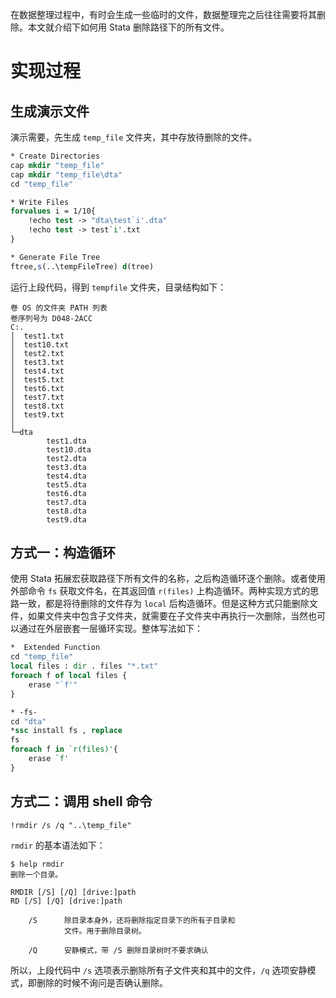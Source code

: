 在数据整理过程中，有时会生成一些临时的文件，数据整理完之后往往需要将其删除。本文就介绍下如何用 Stata 删除路径下的所有文件。

# 实现过程

## 生成演示文件

演示需要，先生成 `temp_file` 文件夹，其中存放待删除的文件。

```Stata
* Create Directories
cap mkdir "temp_file"
cap mkdir "temp_file\dta"
cd "temp_file"

* Write Files
forvalues i = 1/10{
	!echo test -> "dta\test`i'.dta"
	!echo test -> test`i'.txt
}

* Generate File Tree
ftree,s(..\tempFileTree) d(tree)
```

运行上段代码，得到 `tempfile` 文件夹，目录结构如下：

```
卷 OS 的文件夹 PATH 列表
卷序列号为 D048-2ACC
C:.
│  test1.txt
│  test10.txt
│  test2.txt
│  test3.txt
│  test4.txt
│  test5.txt
│  test6.txt
│  test7.txt
│  test8.txt
│  test9.txt
│
└─dta
        test1.dta
        test10.dta
        test2.dta
        test3.dta
        test4.dta
        test5.dta
        test6.dta
        test7.dta
        test8.dta
        test9.dta
```

## 方式一：构造循环

使用 Stata 拓展宏获取路径下所有文件的名称，之后构造循环逐个删除。或者使用外部命令 `fs` 获取文件名，在其返回值 `r(files)` 上构造循环。两种实现方式的思路一致，都是将待删除的文件存为 `local` 后构造循环。但是这种方式只能删除文件，如果文件夹中包含子文件夹，就需要在子文件夹中再执行一次删除，当然也可以通过在外层嵌套一层循环实现。整体写法如下：

```Stata
*  Extended Function
cd "temp_file"
local files : dir . files "*.txt"
foreach f of local files {
    erase "`f'"
}

* -fs-
cd "dta"
*ssc install fs , replace
fs
foreach f in `r(files)'{
	erase `f'
}
```

## 方式二：调用 shell 命令

```Shell
!rmdir /s /q "..\temp_file"
```

`rmdir` 的基本语法如下：

```
$ help rmdir
删除一个目录。

RMDIR [/S] [/Q] [drive:]path
RD [/S] [/Q] [drive:]path

    /S      除目录本身外，还将删除指定目录下的所有子目录和
            文件。用于删除目录树。

    /Q      安静模式，带 /S 删除目录树时不要求确认
```

所以，上段代码中 `/s` 选项表示删除所有子文件夹和其中的文件，`/q` 选项安静模式，即删除的时候不询问是否确认删除。
